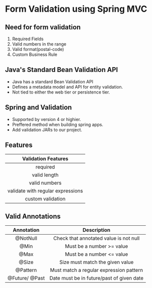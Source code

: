 # Form Validation using Spring MVC

## Need for form validation
1. Required Fields
2. Valid numbers in the range
3. Valid format(postal-code)
4. Custom Business Rule

## Java's Standard Bean Validation API
* Java has a standard Bean Validation API
* Defines a metadata model and API for entity validation.
* Not tied to either the web tier or persistence tier.

## Spring and Validation
* Supported by version 4 or highier.
* Preffered method when building spring apps.
* Add validation JARs to our project.

## Features 
| Validation Features |
|:-------------------:|
| required            |
| valid length        |
| valid numbers       |
| validate with regular expressions |
| custom validation   |

## Valid Annotations
| Annotation | Description |
|:----------:|:-----------:|
| @NotNull | Check that annotated value is not null |
| @Min | Must be a number >= value |
| @Max | Must be a number <= value |
| @Size | Size must match the given value |
| @Pattern | Must match a regular expression pattern |
| @Future/ @Past | Date must be in future/past of given date |


